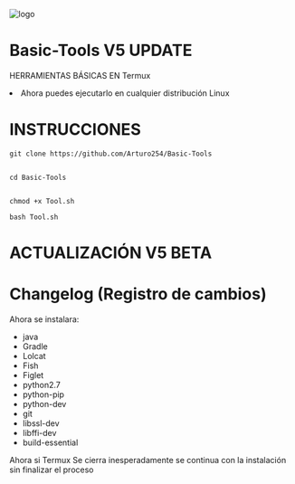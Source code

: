 ![logo](https://github.com/Arturo254/Basic-Tools/assets/87346871/51d2b33e-0ea3-47bf-87c5-bed0bbdcf1d6)



# Basic-Tools V5 UPDATE
HERRAMIENTAS BÁSICAS EN Termux 
<li> Ahora puedes ejecutarlo en cualquier distribución Linux</li>

# INSTRUCCIONES 

```
git clone https://github.com/Arturo254/Basic-Tools


cd Basic-Tools 


chmod +x Tool.sh

bash Tool.sh 
```

# ACTUALIZACIÓN V5 BETA
 

 # Changelog (Registro de cambios)

 Ahora se instalara:
 <ul>

  <li>java</li>
  <li>Gradle</li>
  <li>Lolcat</li>
  <li>Fish</li>
  <li>Figlet</li>
  <li>python2.7 
  <li>python-pip</li> 
  <li>python-dev</li>
   <li>git</li>
   <li>libssl-dev</li>
   <li>libffi-dev</li>
   <li>build-essential</li>
 </ul>

Ahora si Termux Se cierra inesperadamente se continua con la instalación sin finalizar el proceso




